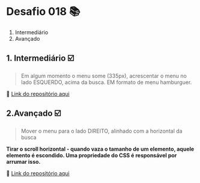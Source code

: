# Desafio 018 :books:

1. Intermediário
2. Avançado

## 1. Intermediário :ballot_box_with_check:

> Em algum momento o menu some (335px), acrescentar o menu no lado ESQUERDO, acima da busca. EM formato de menu hamburguer.

:memo: [Link do repositório aqui]()


## 2.Avançado :ballot_box_with_check:

> Mover o menu para o lado DIREITO, alinhado com a horizontal da busca

**Tirar o scroll horizontal - quando vaza o tamanho de um elemento, aquele elemento é escondido.  Uma propriedade do CSS é responsável por  arrumar isso.** 

:memo: [Link do repositório aqui]()
